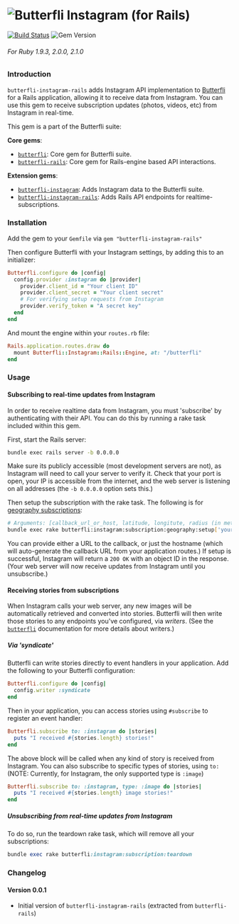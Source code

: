 ![Butterfli](http://cdn.delner.com/www/images/projects/butterfli/logo_small.svg)
Instagram (for Rails)
==========

[![Build Status](https://travis-ci.org/delner/butterfli-instagram-rails.svg?branch=master)](https://travis-ci.org/delner/butterfli-instagram-rails) ![Gem Version](https://badge.fury.io/rb/butterfli-instagram-rails.svg)
###### *For Ruby 1.9.3, 2.0.0, 2.1.0*

### Introduction

`butterfli-instagram-rails` adds Instagram API implementation to [Butterfli](https://github.com/delner/butterfli) for a Rails application, allowing it to receive data from Instagram. You can use this gem to receive subscription updates (photos, videos, etc) from Instagram in real-time.

This gem is a part of the Butterfli suite:

**Core gems**:
 - [`butterfli`](https://github.com/delner/butterfli): Core gem for Butterfli suite.
 - [`butterfli-rails`](https://github.com/delner/butterfli-rails): Core gem for Rails-engine based API interactions.

**Extension gems**:
 - [`butterfli-instagram`](https://github.com/delner/butterfli-instagram): Adds Instagram data to the Butterfli suite.
 - [`butterfli-instagram-rails`](https://github.com/delner/butterfli-instagram-rails): Adds Rails API endpoints for realtime-subscriptions.

### Installation

Add the gem to your `Gemfile` via `gem "butterfli-instagram-rails"`

Then configure Butterfli with your Instagram settings, by adding this to an initializer:

```ruby
Butterfli.configure do |config|
  config.provider :instagram do |provider|
    provider.client_id = "Your client ID"
    provider.client_secret = "Your client secret"
    # For verifying setup requests from Instagram
    provider.verify_token = "A secret key" 
  end
end
```

And mount the engine within your `routes.rb` file:

```ruby
Rails.application.routes.draw do
  mount Butterfli::Instagram::Rails::Engine, at: "/butterfli"
end
```

### Usage

#### Subscribing to real-time updates from Instagram

In order to receive realtime data from Instagram, you must 'subscribe' by authenticating with their API. You can do this by running a rake task included within this gem.

First, start the Rails server: 
```bash
bundle exec rails server -b 0.0.0.0
```

Make sure its publicly accessible (most development servers are not), as Instagram will need to call your server to verify it. Check that your port is open, your IP is accessible from the internet, and the web server is listening on all addresses (the `-b 0.0.0.0` option sets this.)

Then setup the subscription with the rake task. The following is for [geography subscriptions](https://instagram.com/developer/realtime/):
```bash
# Arguments: [callback_url_or_host, latitude, longitute, radius (in meters)]
bundle exec rake butterfli:instagram:subscription:geography:setup['yourhost.com',40.782956,-73.972106,5000]
```

You can provide either a URL to the callback, or just the hostname (which will auto-generate the callback URL from your application routes.) If setup is successful, Instagram will return a `200 OK` with an object ID in the response. (Your web server will now receive updates from Instagram until you unsubscribe.)

#### Receiving stories from subscriptions

When Instagram calls your web server, any new images will be automatically retrieved and converted into stories. Butterfli will then write those stories to any endpoints you've configured, via *writers*. (See the [`butterfli`](https://github.com/delner/butterfli) documentation for more details about writers.)

##### Via 'syndicate'

Butterfli can write stories directly to event handlers in your application. Add the following to your Butterfli configuration:

```ruby
Butterfli.configure do |config|
  config.writer :syndicate
end
```

Then in your application, you can access stories using `#subscribe` to register an event handler:
```ruby
Butterfli.subscribe to: :instagram do |stories|
  puts "I received #{stories.length} stories!"
end
```

The above block will be called when any kind of story is received from Instagram. You can also subscribe to specific types of stories, using `to:` (NOTE: Currently, for Instagram, the only supported type is `:image`)
```ruby
Butterfli.subscribe to: :instagram, type: :image do |stories|
  puts "I received #{stories.length} image stories!"
end
```

##### Unsubscribing from real-time updates from Instagram

To do so, run the teardown rake task, which will remove all your subscriptions:
```ruby
bundle exec rake butterfli:instagram:subscription:teardown
```

### Changelog

#### Version 0.0.1

 - Initial version of `butterfli-instagram-rails` (extracted from `butterfli-rails`)
